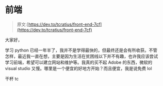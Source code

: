 # 前端

> 原文:[https://dev.to/tcratius/front-end-7cf](https://dev.to/tcratius/front-end-7cf)

大家好，

学习 python 已经一年半了，我并不是学得最快的，但最终还是会有所收获。不管怎样，最近我一直在想，主要是因为生活在贫困线以下并不有趣，也许我应该尝试学习前端，希望可以建立网站和维护等。我真的买不起 Adobe 的东西，微软的 visual studio 又慢。哪里是一个便宜的好地方开始？而且便宜，我是说免费 lol

干杯 tc